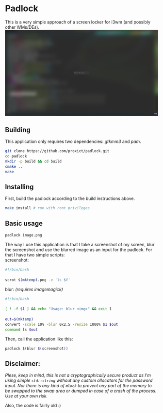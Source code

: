 Padlock
=======
This is a very simple approach of a screen locker for i3wm (and possibly other WMs/DEs).
![lockscreen screenshot](lockscreen.png)

Building
--------
This application only requires two dependencies: *gtkmm3* and *pam*.
```bash
git clone https://github.com/proxict/padlock.git
cd padlock
mkdir -p build && cd build
cmake ..
make
```

Installing
----------
First, build the padlock according to the build instructions above.
```bash
make install # run with root privileges
```

Basic usage
-----------
```bash
padlock image.png
```
The way I use this application is that I take a screenshot of my screen, blur the screenshot and use the blurred image as an input for the padlock.
For that I have two simple scripts:  
screenshot:
```bash
#!/bin/bash

scrot $(mktemp).png -e 'ls $f'
```
blur: *(requires imagemagick)*
```bash
#!/bin/bash

[ ! -f $1 ] && echo "Usage: blur <img>" && exit 1

out=$(mktemp)
convert -scale 10% -blur 0x2.5 -resize 1000% $1 $out
command ls $out
```
Then, call the application like this:
```bash
padlock $(blur $(screenshot))
```

Disclaimer:
-----------
*Plese, keep in mind, this is not a cryptographically secure product as I'm using simple `std::string` without any custom allocators for the password input.
Nor there is any kind of `mlock` to prevent any part of the memory to be swapped to the swap area or dumped in case of a crash of the process. Use at your own risk.*

Also, the code is fairly old :)
